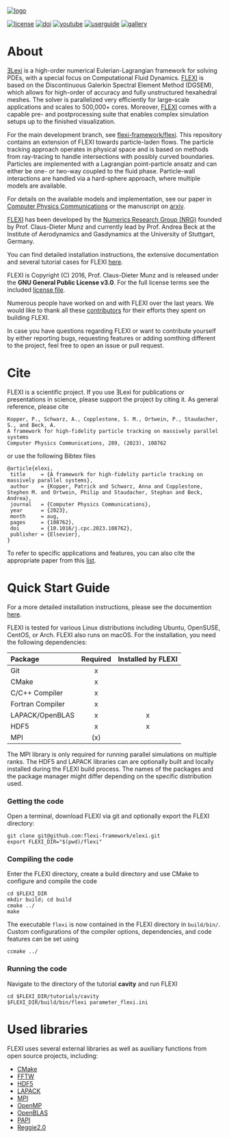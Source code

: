 [![logo](https://numericsresearchgroup.org/images/icons/elexi.svg "ƎLexi")][flexi]

[![license](https://img.shields.io/github/license/flexi-framework/flexi.svg?maxAge=2592000 "GPL-3.0 License")](LICENSE.md)
[![doi](https://img.shields.io/badge/DOI-10.1016/j.cpc.2023.108762-blue "DOI")](https://doi.org/10.1016/j.cpc.2023.108762)
[![youtube](https://img.shields.io/badge/YouTube-red?logo=youtube "YouTube")](https://www.youtube.com/@nrgiag8633)
[![userguide](https://img.shields.io/badge/Userguide-silver "Userguide")][userguide]
[![gallery](https://img.shields.io/badge/Gallery-teal "Gallery")][gallery]

# About

[ƎLexi][elexi] is a high-order numerical Eulerian-Lagrangian framework for solving PDEs, with a special focus on Computational Fluid Dynamics. [FLEXI][flexi] is based on the Discontinuous Galerkin Spectral Element Method (DGSEM), which allows for high-order of accuracy and fully unstructured hexahedral meshes. The solver is parallelized very efficiently for large-scale applications and scales to 500,000+ cores. Moreover, [FLEXI][flexi] comes with a capable pre- and postprocessing suite that enables complex simulation setups up to the finished visualization.

For the main development branch, see [flexi-framework/flexi](https://github.com/flexi-framework/flexi). This repository contains an extension of FLEXI towards particle-laden flows. The particle tracking approach operates in physical space and is based on methods from ray-tracing to handle intersections with possibly curved boundaries. Particles are implemented with a Lagrangian point-particle ansatz and can either be one- or two-way coupled to the fluid phase. Particle-wall interactions are handled via a hard-sphere approach, where multiple models are available. 

For details on the available models and implementation, see our paper in [Computer Physics Communications](https://doi.org/10.1016/j.cpc.2023.108762) or the manuscript on [arxiv](https://arxiv.org/abs/2211.05458).

[FLEXI][flexi] has been developed by the [Numerics Research Group (NRG)][nrg] founded by Prof. Claus-Dieter Munz and currently lead by Prof. Andrea Beck at the Institute of Aerodynamics and Gasdynamics at the University of Stuttgart, Germany.


You can find detailed installation instructions, the extensive documentation and several tutorial cases for FLEXI [here][flexi].

FLEXI is Copyright (C) 2016, Prof. Claus-Dieter Munz and is released under the **GNU General Public License v3.0**. For the full license terms see the included [license file](LICENSE.md).

Numerous people have worked on and with FLEXI over the last years. We would like to thank all these [contributors](CONTRIBUTORS.md) for their efforts they spent on building FLEXI.
 
In case you have questions regarding FLEXI or want to contribute yourself by either reporting bugs, requesting features or adding somthing different to the project, feel free to open an issue or pull request.

# Cite
FLEXI is a scientific project. If you use ƎLexi for publications or presentations in science, please support the project by citing it. As general reference, please cite
```
Kopper, P., Schwarz, A., Copplestone, S. M., Ortwein, P., Staudacher, S., and Beck, A.
A framework for high-fidelity particle tracking on massively parallel systems
Computer Physics Communications, 289, (2023), 108762
```
or use the following Bibtex files

    @article{elexi,
     title     = {A framework for high-fidelity particle tracking on massively parallel systems},
     author    = {Kopper, Patrick and Schwarz, Anna and Copplestone, Stephen M. and Ortwein, Philip and Staudacher, Stephan and Beck, Andrea},
     journal   = {Computer Physics Communications},
     year      = {2023},
     month     = aug,
     pages     = {108762},
     doi       = {10.1016/j.cpc.2023.108762},
     publisher = {Elsevier},
    }

To refer to specific applications and features, you can also cite the appropriate paper from this [list][publications].

# Quick Start Guide
For a more detailed installation instructions, please see the documention [here][userguide].

FLEXI is tested for various Linux distributions including Ubuntu, OpenSUSE, CentOS, or Arch. FLEXI also runs on macOS. For the installation, you need the following dependencies:

| Package          | Required | Installed by FLEXI |
|:-----------------|:--------:|:------------------:|
| Git              |      x   |                    |
| CMake            |      x   |                    |
| C/C++ Compiler   |      x   |                    |
| Fortran Compiler |      x   |                    |
| LAPACK/OpenBLAS  |      x   |      x             |
| HDF5             |      x   |      x             |
| MPI              |     (x)  |                    |

The MPI library is only required for running parallel simulations on multiple ranks. The HDF5 and LAPACK libraries can are optionally built and locally installed during the FLEXI build process. The names of the packages and the package manager might differ depending on the specific distribution used.

### Getting the code
Open a terminal, download FLEXI via git and optionally export the FLEXI directory:

    git clone git@github.com:flexi-framework/elexi.git
    export FLEXI_DIR="$(pwd)/flexi"

### Compiling the code
Enter the FLEXI directory, create a build directory and use CMake to configure and compile the code

    cd $FLEXI_DIR
    mkdir build; cd build
    cmake ../
    make

The executable `flexi` is now contained in the FLEXI directory in `build/bin/`. Custom configurations of the compiler options, dependencies, and code features can be set using

    ccmake ../

### Running the code
Navigate to the directory of the tutorial **cavity** and run FLEXI

    cd $FLEXI_DIR/tutorials/cavity
    $FLEXI_DIR/build/bin/flexi parameter_flexi.ini

# Used libraries
FLEXI uses several external libraries as well as auxiliary functions from open source projects, including:
* [CMake](https://cmake.org)
* [FFTW](https://www.fftw.org)
* [HDF5](https://www.hdfgroup.org)
* [LAPACK](https://www.netlib.org/lapack)
* [MPI](https://www.mcs.anl.gov/research/projects/mpi)
* [OpenMP](https://www.openmp.org)
* [OpenBLAS](https://www.openblas.net)
* [PAPI](https://icl.cs.utk.edu/papi)
* [Reggie2.0](https://github.com/reggie-framework/reggie2.0)

[nrg]:          https://numericsresearchgroup.org/index.html
[flexi]:        https://numericsresearchgroup.org/flexi_index.html
[elexi]:        https://numericsresearchgroup.org/codes.html#codes_particle
[publications]: https://numericsresearchgroup.org/publications.html#services
[userguide]:    https://numericsresearchgroup.org/userguide/userguide.pdf
[gallery]:      https://numericsresearchgroup.org/gallery.html#portfolio
[youtube]:      https://www.youtube.com/@nrgiag8633 
